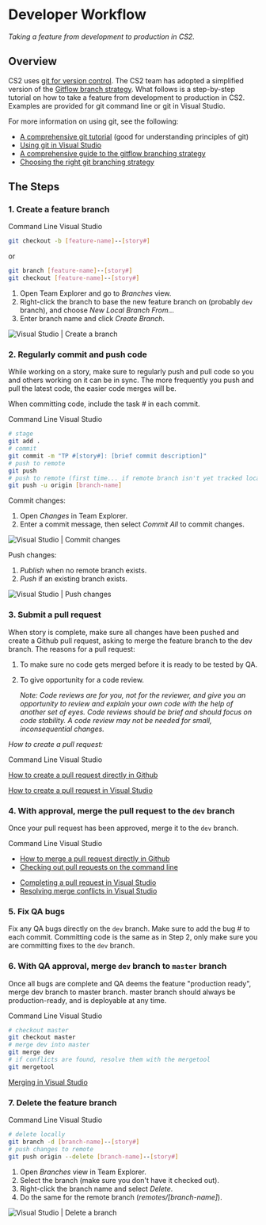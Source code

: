 # Developer Workflow

_Taking a feature from development to production in CS2._

## Overview

CS2 uses [git for version control](https://www.atlassian.com/git/tutorials/what-is-version-control/). The CS2 team has adopted a simplified version of the [Gitflow branch strategy](https://www.atlassian.com/git/tutorials/comparing-workflows/gitflow-workflow/). What follows is a step-by-step tutorial on how to take a feature from development to production in CS2. Examples are provided for git command line or git in Visual Studio.

For more information on using git, see the following:

- [A comprehensive git tutorial](https://www.atlassian.com/git/tutorials/what-is-version-control/) (good for understanding principles of git)
- [Using git in Visual Studio](https://www.visualstudio.com/en-us/docs/git/tutorial/gitworkflow)
- [A comprehensive guide to the gitflow branching strategy](http://nvie.com/posts/a-successful-git-branching-model/)
- [Choosing the right git branching strategy](http://www.creativebloq.com/web-design/choose-right-git-branching-strategy-121518344)

## The Steps

### 1. **Create a feature branch**

<div class="ds-example__header">
    <a class="ds-button" data-ng-click="activeTool.branch = 'CLI'" data-ng-class="{'ds-button--active': activeTool.branch === 'CLI'}">Command Line</a>
    <a class="ds-button" data-ng-click="activeTool.branch = 'VS'" data-ng-class="{'ds-button--active': activeTool.branch === 'VS'}">Visual Studio</a>
</div>
<div class="ds-example" data-ng-init="activeTool = {}; activeTool.branch = 'CLI'">

<div data-ng-if="activeTool.branch === 'CLI'">

```bash
git checkout -b [feature-name]--[story#]
```

or

```bash
git branch [feature-name]--[story#]
git checkout [feature-name]--[story#]
```

</div>

<div ng-if="activeTool.branch === 'VS'">

1. Open Team Explorer and go to _Branches_ view.
2. Right-click the branch to base the new feature branch on (probably `dev` branch), and choose _New Local Branch From..._
3. Enter branch name and click _Create Branch_.

![Visual Studio | Create a branch](https://www.visualstudio.com/en-us/docs/git/tutorial/_img/vsbranch.gif)

</div>
</div>

### 2. **Regularly commit and push code**

While working on a story, make sure to regularly push and pull code so you and others working on it can be in sync. The more frequently you push and pull the latest code, the easier code merges will be.

When committing code, include the task # in each commit.

<div class="ds-example__header">
    <a class="ds-button" data-ng-click="activeTool.push = 'CLI'" data-ng-class="{'ds-button--active': activeTool.push === 'CLI'}">Command Line</a>
    <a class="ds-button" data-ng-click="activeTool.push = 'VS'" data-ng-class="{'ds-button--active': activeTool.push === 'VS'}">Visual Studio</a>
</div>
<div class="ds-example" data-ng-init="activeTool.push = 'CLI'">

<div data-ng-if="activeTool.push === 'CLI'">

```bash
# stage
git add .
# commit
git commit -m "TP #[story#]: [brief commit description]"
# push to remote
git push
# push to remote (first time... if remote branch isn't yet tracked locally)
git push -u origin [branch-name]
```

</div>

<div data-ng-if="activeTool.push === 'VS'">

Commit changes:

1. Open _Changes_ in Team Explorer.
2. Enter a commit message, then select _Commit All_ to commit changes.

![Visual Studio | Commit changes](https://www.visualstudio.com/en-us/docs/git/tutorial/_img/vscommitall.gif)

Push changes:

1. _Publish_ when no remote branch exists.
2. _Push_ if an existing branch exists.

![Visual Studio | Push changes](https://www.visualstudio.com/en-us/docs/git/tutorial/_img/vspush.gif)

</div>
</div>

### 3. **Submit a pull request**

When story is complete, make sure all changes have been pushed and create a Github pull request, asking to merge the feature branch to the dev branch. The reasons for a pull request:

1. To make sure no code gets merged before it is ready to be tested by QA.
2. To give opportunity for a code review.

    _Note: Code reviews are for you, not for the reviewer, and give you an opportunity to review and explain your own code with the help of another set of eyes. Code reviews should be brief and should focus on code stability. A code review may not be needed for small, inconsequential changes._

_How to create a pull request:_

<div class="ds-example__header">
    <a class="ds-button" data-ng-click="activeTool.pullRequest = 'CLI'" data-ng-class="{'ds-button--active': activeTool.pullRequest === 'CLI'}">Command Line</a>
    <a class="ds-button" data-ng-click="activeTool.pullRequest = 'VS'" data-ng-class="{'ds-button--active': activeTool.pullRequest === 'VS'}">Visual Studio</a>
</div>
<div class="ds-example" data-ng-init="activeTool.pullRequest = 'CLI'">

<div data-ng-if="activeTool.pullRequest === 'CLI'">

[How to create a pull request directly in Github](https://help.github.com/articles/creating-a-pull-request/)

</div>

<div data-ng-if="activeTool.pullRequest === 'VS'">

[How to create a pull request in Visual Studio](https://www.visualstudio.com/en-us/docs/git/tutorial/pullrequest)

</div>
</div>

### 4. **With approval, merge the pull request to the `dev` branch**

Once your pull request has been approved, merge it to the `dev` branch.

<div class="ds-example__header">
    <a class="ds-button" data-ng-click="activeTool.merge = 'CLI'" data-ng-class="{'ds-button--active': activeTool.merge === 'CLI'}">Command Line</a>
    <a class="ds-button" data-ng-click="activeTool.merge = 'VS'" data-ng-class="{'ds-button--active': activeTool.merge === 'VS'}">Visual Studio</a>
</div>
<div class="ds-example" data-ng-init="activeTool.merge = 'CLI'">

<div data-ng-if="activeTool.merge === 'CLI'">

- [How to merge a pull request directly in Github](https://help.github.com/articles/merging-a-pull-request/)
- [Checking out pull requests on the command line](https://help.github.com/articles/checking-out-pull-requests-locally/)

</div>

<div data-ng-if="activeTool.merge === 'VS'">

- [Completing a pull request in Visual Studio](https://www.visualstudio.com/en-us/docs/git/tutorial/pullrequest#completing-a-pull-request)
- [Resolving merge conflicts in Visual Studio](https://www.visualstudio.com/en-us/docs/git/tutorial/merging)

</div>
</div>

### 5. **Fix QA bugs**

Fix any QA bugs directly on the `dev` branch. Make sure to add the bug # to each commit. Committing code is the same as in Step 2, only make sure you are committing fixes to the `dev` branch.

### 6. **With QA approval, merge `dev` branch to `master` branch**

Once all bugs are complete and QA deems the feature "production ready", merge dev branch to master branch. master branch should always be production-ready, and is deployable at any time.

<div class="ds-example__header">
    <a class="ds-button" data-ng-click="activeTool.master = 'CLI'" data-ng-class="{'ds-button--active': activeTool.master === 'CLI'}">Command Line</a>
    <a class="ds-button" data-ng-click="activeTool.master = 'VS'" data-ng-class="{'ds-button--active': activeTool.master === 'VS'}">Visual Studio</a>
</div>
<div class="ds-example" data-ng-init="activeTool.master = 'CLI'">

<div data-ng-if="activeTool.master === 'CLI'">

```bash
# checkout master
git checkout master
# merge dev into master
git merge dev
# if conflicts are found, resolve them with the mergetool
git mergetool
```

</div>

<div data-ng-if="activeTool.master === 'VS'">

[Merging in Visual Studio](https://www.visualstudio.com/en-us/docs/git/tutorial/merging)

</div>
</div>

### 7. **Delete the feature branch**

<div class="ds-example__header">
    <a class="ds-button" data-ng-click="activeTool.delete = 'CLI'" data-ng-class="{'ds-button--active': activeTool.delete === 'CLI'}">Command Line</a>
    <a class="ds-button" data-ng-click="activeTool.delete = 'VS'" data-ng-class="{'ds-button--active': activeTool.delete === 'VS'}">Visual Studio</a>
</div>
<div class="ds-example" data-ng-init="activeTool.delete = 'CLI'">

<div data-ng-if="activeTool.delete === 'CLI'">

```bash
# delete locally
git branch -d [branch-name]--[story#]
# push changes to remote
git push origin --delete [branch-name]--[story#]
```

</div>

<div data-ng-if="activeTool.delete === 'VS'">

1. Open _Branches_ view in Team Explorer.
2. Select the branch (make sure you don't have it checked out).
3. Right-click the branch name and select _Delete_.
4. Do the same for the remote branch (_remotes/[branch-name]_).

![Visual Studio | Delete a branch](https://www.visualstudio.com/en-us/docs/git/tutorial/_img/vsbranchdelete.gif)

</div>
</div>